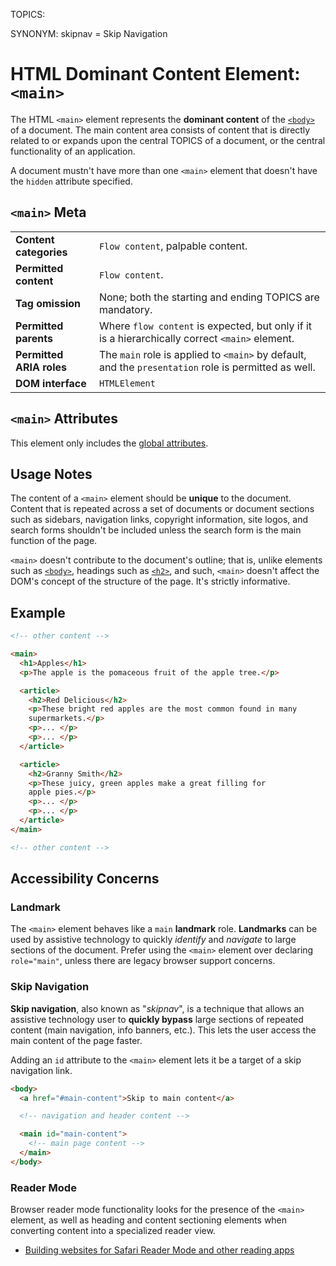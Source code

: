 TOPICS: <main>
SYNONYM: skipnav = Skip Navigation

# HTML Dominant Content Element: `<main>`

The HTML `<main>` element represents the **dominant content** of the [`<body>`](/en/webfrontend/<body>/)
of a document. The main content area consists of content that is directly related to or expands upon
the central TOPICS of a document, or the central functionality of an application.

A document mustn't have more than one `<main>` element that doesn't have the `hidden` attribute specified.

## `<main>` Meta

| | |
| :-- | :-- |
| **Content categories** | `Flow content`, palpable content.|
| **Permitted content** | `Flow content`. |
| **Tag omission** | None; both the starting and ending TOPICS are mandatory.|
| **Permitted parents** | Where `flow content` is expected, but only if it is a hierarchically correct `<main>` element.|
| **Permitted ARIA roles** | The `main` role is applied to `<main>` by default, and the `presentation` role is permitted as well.|
| **DOM interface** | `HTMLElement` |

## `<main>` Attributes

This element only includes the [global attributes](/en/webfrontend/HTML_Global_Attributes).

## Usage Notes

The content of a `<main>` element should be **unique** to the document. Content that is repeated across
a set of documents or document sections such as sidebars, navigation links, copyright information,
site logos, and search forms shouldn't be included unless the search form is
the main function of the page.

`<main>` doesn't contribute to the document's outline; that is, unlike elements such as
[`<body>`](/en/webfrontend/<body>/), headings such as [`<h2>`](/en/webfrontend/<h2>), and such,
`<main>` doesn't affect the DOM's concept of the structure of the page. It's strictly informative.

## Example

```html
<!-- other content -->

<main>
  <h1>Apples</h1>
  <p>The apple is the pomaceous fruit of the apple tree.</p>

  <article>
    <h2>Red Delicious</h2>
    <p>These bright red apples are the most common found in many
    supermarkets.</p>
    <p>... </p>
    <p>... </p>
  </article>

  <article>
    <h2>Granny Smith</h2>
    <p>These juicy, green apples make a great filling for
    apple pies.</p>
    <p>... </p>
    <p>... </p>
  </article>
</main>

<!-- other content -->
```

## Accessibility Concerns

### Landmark

The `<main>` element behaves like a `main` **landmark** role. **Landmarks** can be used by
assistive technology to quickly *identify* and *navigate* to large sections of the document. Prefer
using the `<main>` element over declaring `role="main"`, unless there are legacy browser support concerns.

### Skip Navigation

**Skip navigation**, also known as "*skipnav*", is a technique that allows an assistive technology user
to **quickly bypass** large sections of repeated content (main navigation, info banners, etc.).
This lets the user access the main content of the page faster.

Adding an `id` attribute to the `<main>` element lets it be a target of a skip navigation link.

```html
<body>
  <a href="#main-content">Skip to main content</a>

  <!-- navigation and header content -->

  <main id="main-content">
    <!-- main page content -->
  </main>
</body>
```

### Reader Mode

Browser reader mode functionality looks for the presence of the `<main>` element, as well as
heading and content sectioning elements when converting content into a specialized reader view.

- [Building websites for Safari Reader Mode and other reading apps](https://medium.com/@mandy.michael/building-websites-for-safari-reader-mode-and-other-reading-apps-1562913c86c9)
